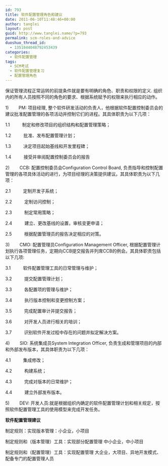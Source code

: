 ```yaml
---
id: 793
title: 软件配置管理角色和建议
date: 2011-06-10T11:48:46+00:00
author: tanglei
layout: post
guid: http://www.tanglei.name/?p=793
permalink: scm-roles-and-advice
duoshuo_thread_id:
  - 1351844048792453439
categories:
  - 软件配置管理
tags:
  - SCM考试
  - 软件配置管理复习
  - 配置管理角色
---
```

保证管理流程正常运转的前提条件就是要有明确的角色、职责和权限的定义. 组织内的所有人员按照不同的角色的要求、根据系统赋予的权限来执行相应的动作。

1)        PM: 项目经理, 整个软件研发活动的负责人，他根据软件配置控制委员会的建议批准配置管理的各项活动并控制它们的进程。其具体职责为以下几项：

1.1          制定和修改项目的组织结构和配置管理策略；

1.2          批准、发布配置管理计划；

1.3          决定项目起始基线和开发里程碑；

1.4          接受并审阅配置控制委员会的报告

2)        CCB: 配置控制委员会Configuration Control Board, 负责指导和控制配置管理的各项具体活动的进行，为项目经理的决策提供建议。其具体职责为以下几项：

2.1          定制开发子系统；

2.2          定制访问控制；

2.3          制定常用策略；

2.4          建立、更改基线的设置，审核变更申请；

2.5          根据配置管理员的报告决定相应的对策。

3)        CMO: 配置管理员Configuration Management Officer, 根据配置管理计划执行各项管理任务，定期向CCB提交报告并列席CCB的例会。其具体职责包括以下几项:

3.1          软件配置管理工具的日常管理与维护；

3.2          提交配置管理计划；

3.3          各配置项的管理与维护；

3.4          执行版本控制和变更控制方案；

3.5          完成配置审计并提交报告；

3.6          对开发人员进行相关的培训；

3.7          识别软件开发过程中存在的问题并拟定解决方案。

4)        SIO: 系统集成员System Integration Officer, 负责生成和管理项目的内部和外部发布版本，其具体职责为以下几项：

4.1          集成修改；

4.2          构建系统；

4.3          完成对版本的日常维护；

4.4          建立外部发布版本。

5)        DEV: 开发人员:就是根据组织内确定的软件配置管理计划和相关规定，按照软件配置管理工具的使用模型来完成开发任务。

**软件配置管理建议**

制定规则：实现版本管理：小企业，小项目

制定规则和（版本管理）工具：实现部分配置管理 中小企业，中小项目

制定规则和（配置管理）工具：实现配置管理 大企业，大项目、异地开发模式、配备专门的配置管理人员
